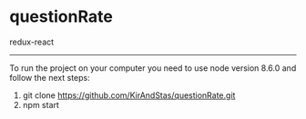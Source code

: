 # questionRate

redux-react

---

To run the project on your computer you need to use node version 8.6.0 and follow the next steps:
1. git clone https://github.com/KirAndStas/questionRate.git
2. npm start